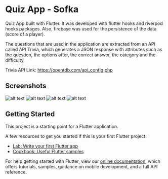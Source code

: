 # Quiz App - Sofka

Quiz App built with Flutter. It was developed with flutter hooks and riverpod hooks packages. Also, firebase was used for the persistence of the data (score of a player).

The questions that are used in the application are extracted from an API called API Trivia, which generates a JSON response with attributes such as the question, the options after, the correct answer, the category and the difficulty. 

Trivia API Link: https://opentdb.com/api_config.php

## Screenshots

![alt text](https://firebasestorage.googleapis.com/v0/b/quiz-app-sofka.appspot.com/o/1.png?alt=media&token=814baf9e-2aa1-46eb-946b-80e6a8c12fa8)
![alt text](https://firebasestorage.googleapis.com/v0/b/quiz-app-sofka.appspot.com/o/Screenshot_2021-09-11-20-12-28-125_com.example.prueba.png?alt=media&token=a98d3300-7e78-4069-a05a-4c04c6759bbb)
![alt text](https://firebasestorage.googleapis.com/v0/b/quiz-app-sofka.appspot.com/o/Screenshot_2021-09-11-20-13-11-061_com.example.prueba.png?alt=media&token=4e52b3ed-8c79-4460-bf00-b9c52042e2f8)
![alt text](https://firebasestorage.googleapis.com/v0/b/quiz-app-sofka.appspot.com/o/Screenshot_2021-09-11-20-13-37-377_com.example.prueba.png?alt=media&token=7426c7dc-ef3d-4f38-8e82-4bcd561f33a9)


## Getting Started

This project is a starting point for a Flutter application.

A few resources to get you started if this is your first Flutter project:

- [Lab: Write your first Flutter app](https://flutter.dev/docs/get-started/codelab)
- [Cookbook: Useful Flutter samples](https://flutter.dev/docs/cookbook)

For help getting started with Flutter, view our
[online documentation](https://flutter.dev/docs), which offers tutorials,
samples, guidance on mobile development, and a full API reference.

